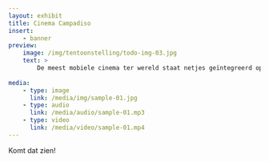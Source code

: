 ```yaml
---
layout: exhibit
title: Cinema Campadiso
insert:
    - banner
preview: 
    image: /img/tentoonstelling/todo-img-03.jpg
    text: >
        De meest mobiele cinema ter wereld staat netjes geïntegreerd op Veld & Duin.
        
media:
    - type: image
      link: /media/img/sample-01.jpg
    - type: audio
      link: /media/audio/sample-01.mp3
    - type: video
      link: /media/video/sample-01.mp4
---
```


Komt dat zien!


